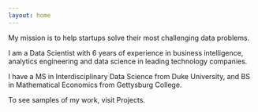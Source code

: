 ```yaml
---
layout: home
---
```


My mission is to help startups solve their most challenging data problems.

I am a Data Scientist with 6 years of experience in business intelligence, analytics engineering and data science in leading technology companies.

I have a MS in Interdisciplinary Data Science from Duke University, and BS in Mathematical Economics from Gettysburg College.

To see samples of my work, visit Projects.